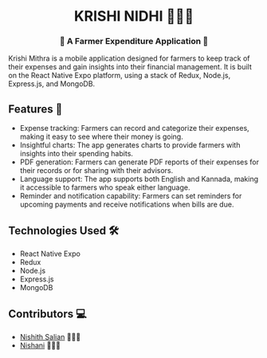 <h1 align="center">KRISHI NIDHI 🧑🏽‍🌾</h1>

<h3 align="center">🌱 A Farmer Expenditure Application 📱</h3>


Krishi Mithra is a mobile application designed for farmers to keep track of their expenses and gain insights into their financial management. It is built on the React Native Expo platform, using a stack of Redux, Node.js, Express.js, and MongoDB.

## Features 📜
- Expense tracking: Farmers can record and categorize their expenses, making it easy to see where their money is going.
- Insightful charts: The app generates charts to provide farmers with insights into their spending habits.
- PDF generation: Farmers can generate PDF reports of their expenses for their records or for sharing with their advisors.
- Language support: The app supports both English and Kannada, making it accessible to farmers who speak either language.
- Reminder and notification capability: Farmers can set reminders for upcoming payments and receive notifications when bills are due.

## Technologies Used 🛠️
- React Native Expo
- Redux
- Node.js
- Express.js
- MongoDB

## Contributors 💻
- [Nishith Salian](https://github.com/dead1art) 👨🏽‍💻
- [Nishani](https://github.com/Nishani18) 👩🏽‍💻






















